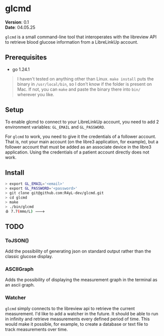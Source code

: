 # glcmd

**Version**: 0.1<br>
**Date**: 04.05.25

`glcmd` is a small command-line tool that interoperates with the libreview API to retrieve blood glucose information from a LibreLinkUp account.

## Prerequisites

- go 1.24.1

> I haven't tested on anything other than Linux. `make install` puts the binary in `/usr/local/bin`, so I don't know if the folder is present on Mac. If not, you can `make` and paste the binary there into `bin/` wherever you like.

## Setup

To enable glcmd to connect to your LibreLinkUp account, you need to add 2 environment variables: `GL_EMAIL` and `GL_PASSWORD`.

For `glcmd` to work, you need to give it the credentials of a follower account. That is, not your main account (on the libre3 application, for example), but a follower account that must be added as an associate device in the libre3 application. Using the credentials of a patient account directly does not work.

## Install

```bash
> export GL_EMAIL='<email>'
> export GL_PASSWORD='<password>'
> git clone git@github.com:R4yL-dev/glcmd.git
> cd glcmd
> make
> ./bin/glcmd
🩸 7.7(mmo/L) 🡒
```

## TODO

### ToJSON()

Add the possibility of generating json on standard output rather than the classic glucose display.

### ASCIIGraph

Adds the possibility of displaying the measurement graph in the terminal as an ascii graph.

### Watcher

`glcmd` simply connects to the libreview api to retrieve the current measurement. I'd like to add a watcher in the future. It should be able to run in infinity and retrieve measurements every defined period of time. This would make it possible, for example, to create a database or text file to track measurements over time.
